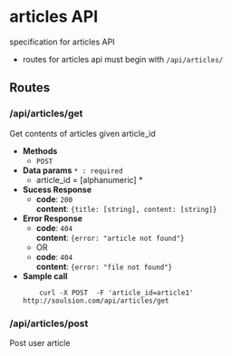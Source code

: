 # articles API
specification for articles API

* routes for articles api must begin with ```/api/articles/```

## Routes

### /api/articles/get
Get contents of articles given article_id

  - **Methods**
    - `POST`
  - **Data params** `* : required`
    - article_id = [alphanumeric] *
  - **Sucess Response**
    - **code**: `200` <br />
      **content**: `{title: [string], content: [string]}`
  - **Error Response**
    - **code**: `404` <br />
      **content**: `{error: "article not found"}`
    - OR
    - **code**: `404` <br />
      **content**: `{error: "file not found"}`
  - **Sample call**
    ``` shell
        curl -X POST  -F 'article_id=article1' http://soulsion.com/api/articles/get
    ```


### /api/articles/post
Post user article